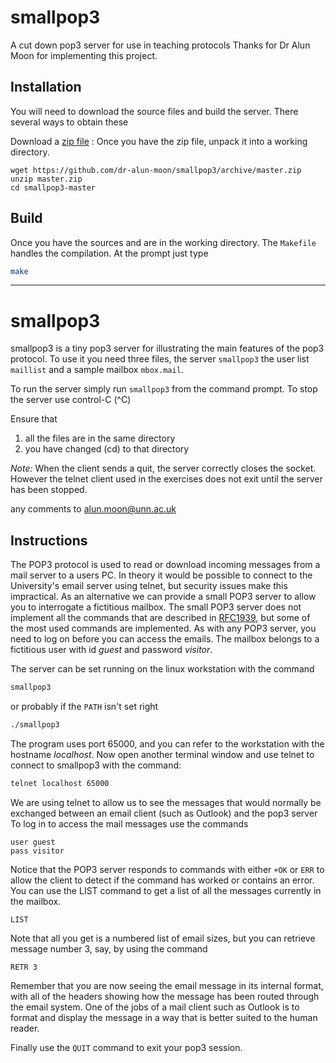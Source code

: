 # smallpop3
A cut down pop3 server for use in teaching protocols
Thanks for Dr Alun Moon for implementing this project. 

## Installation
You will need to download the source files and build the server.
There several ways to obtain these

Download a [zip file](https://github.com/dr-alun-moon/smallpop3/archive/master.zip)
: Once you have the zip file, unpack it into a working directory.
```
wget https://github.com/dr-alun-moon/smallpop3/archive/master.zip
unzip master.zip
cd smallpop3-master
```

## Build
Once you have the sources and are in the working directory.  The `Makefile` handles
the compilation.  At the prompt just type 
```sh
make
```
---
# smallpop3

smallpop3 is a tiny pop3 server for illustrating the main features of
the pop3 protocol.  To use it you need three files, the server
`smallpop3` the user list `maillist` and a sample mailbox `mbox.mail`.

To run the server simply run `smallpop3` from the command prompt.
To stop the server use control-C (^C)

Ensure that

1. all the files are in the same directory
2. you have changed (cd) to that directory

_Note:_
When the client sends a quit, the server correctly closes the socket.
However the telnet client used in the exercises does not exit until
the server has been stopped.

any comments to alun.moon@unn.ac.uk

## Instructions

The POP3 protocol is used to read or download incoming messages from a
mail server to a users PC.  In theory it would be possible to connect
to the University's email server using telnet, but security issues make
this impractical.  As an alternative we can provide a small POP3 server
to allow you to interrogate a fictitious mailbox.  The small POP3
server does not implement all the commands that are described in
[RFC1939](https://www.ietf.org/rfc/rfc1939.txt), 
but some of the most used commands are implemented.  As with
any POP3 server, you need to log on before you can access the
emails.  The mailbox belongs to a fictitious user with id _guest_ and
password _visitor_.

The server can be set running on the linux workstation with the command
```sh
smallpop3
```
or probably if the `PATH` isn't set right
```sh
./smallpop3
```

The program uses port 65000, and you can refer to the workstation with
the hostname _localhost_.  Now open another terminal window and use
telnet to connect to smallpop3 with the command:

```sh
telnet localhost 65000
```

We are using telnet to allow us to see the messages that
would normally be exchanged between an email client (such as Outlook)
and the pop3 server To log in to access the mail messages use the
commands

```
user guest
pass visitor
```

Notice that the POP3 server responds to commands with either `+OK` or
`ERR` to allow the client to detect if the command has worked or
contains an error.  You can use the LIST command to get a list of all
the messages currently in the mailbox.
```
LIST
```
Note that all you get is a numbered list of email sizes, but you can
retrieve message number 3, say, by using the command
```
RETR 3
```
Remember that you are now seeing the email message in its internal
format, with all of the headers showing how the message has been
routed through the email system. One of the jobs of a mail client such
as Outlook is to format and display the message in a way that is
better suited to the human reader.

Finally use the `QUIT` command to exit your pop3 session.

